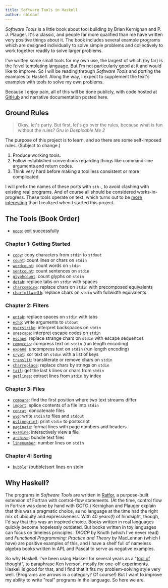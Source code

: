 ```yaml
---
title: Software Tools in Haskell
author: nbloomf
---
```


*Software Tools* is a little book about tool building by Brian Kernighan and P. J. Plauger. It's a classic, and people far more qualified than me have written very positive things about it. The book includes several example programs which are designed individually to solve simple problems and collectively to work together readily to solve larger problems.

I've written some small tools for my own use, the largest of which (by far) is the feivel templating language. But I'm not particularly good at it and would like to improve. So I will be reading through *Software Tools* and porting the examples to Haskell. Along the way, I expect to supplement the text's examples with tools to solve my own problems.

Because I enjoy pain, all of this will be done publicly, with code hosted at [GitHub](http://github.com/nbloomf/st-haskell) and narrative documentation posted here.


## Ground Rules

> Okay, let's party. But first, let's go over the rules, because what is fun without the rules?
> <cite>Gru in *Despicable Me 2*</cite>

The purpose of this project is to learn, and so there are some self-imposed rules. (Subject to change.)

1. Produce working tools.
2. Follow established conventions regarding things like command-line arguments and return codes.
3. Think very hard before making a tool less consistent or more complicated.

I will prefix the names of these ports with ``sth-``, to avoid clashing with existing real programs. And of course all should be considered works-in-progress. These tools operate on text, which turns out to be [more interesting](/pages/sth/formats.html) than I realized when I started this project.


## The Tools (Book Order)

* [``noop``](/posts/software-tools-in-haskell/noop.html): exit successfully

### Chapter 1: Getting Started

* [``copy``](/posts/software-tools-in-haskell/copy.html): copy characters from ``stdin`` to ``stdout``
* [``count``](/posts/software-tools-in-haskell/count.html): count lines or chars on ``stdin``
* [``wordcount``](/posts/software-tools-in-haskell/wordcount.html): count words on ``stdin``
* [``sentcount``](/posts/software-tools-in-haskell/sentcount.html): count sentences on ``stdin``
* [``glyphcount``](/posts/software-tools-in-haskell/glyphcount.html): count glyphs on ``stdin``
* [``detab``](/posts/software-tools-in-haskell/detab.html): replace tabs on ``stdin`` with spaces
* [``charcombine``](/posts/software-tools-in-haskell/charcombine.html): replace chars on ``stdin`` with precomposed equivalents
* [``charfullwidth``](/posts/software-tools-in-haskell/charfullwidth.html): replace chars on ``stdin`` with fullwidth equivalents

### Chapter 2: Filters

* [``entab``](/posts/software-tools-in-haskell/entab.html): replace spaces on ``stdin`` with tabs
* [``echo``](/posts/software-tools-in-haskell/echo.html): write arguments to ``stdout``
* [``overstrike``](/posts/software-tools-in-haskell/overstrike.html): interpret backspaces on ``stdin``
* [``unescape``](/posts/software-tools-in-haskell/unescape.html): interpret escape codes on ``stdin``
* [``escape``](/posts/software-tools-in-haskell/escape.html): replace strange chars on ``stdin`` with escape sequences
* [``compress``](/posts/software-tools-in-haskell/compress.html): compress text on ``stdin`` (run length encoding)
* [``expand``](/posts/software-tools-in-haskell/expand.html): uncompress text on ``stdin`` (run length encoding)
* [``crypt``](/posts/software-tools-in-haskell/crypt.html): xor text on ``stdin`` with a list of keys
* [``translit``](/posts/software-tools-in-haskell/translit.html): transliterate or remove chars on ``stdin``
* [``charreplace``](/posts/software-tools-in-haskell/charreplace.html): replace chars by strings on ``stdin``
* [``tail``](/posts/software-tools-in-haskell/tail.html): get the last k lines or chars from ``stdin``
* [``getlines``](/posts/software-tools-in-haskell/getlines.html): extract lines from ``stdin`` by index

### Chapter 3: Files

* [``compare``](/posts/software-tools-in-haskell/compare.html): find the first position where two text streams differ
* [``import``](/posts/software-tools-in-haskell/import.html): splice contents of a file into ``stdin``
* [``concat``](/posts/software-tools-in-haskell/concat.html): concatenate files
* [``wye``](/posts/software-tools-in-haskell/wye.html): write ``stdin`` to files and ``stdout``
* [``pslineprint``](/posts/software-tools-in-haskell/pslineprint.html): print ``stdin`` to postscript
* [``paginate``](/posts/software-tools-in-haskell/paginate.html): format lines with page numbers and headers
* [``examine``](/posts/software-tools-in-haskell/examine.html): interactively view a file
* [``archive``](/posts/software-tools-in-haskell/archive.html): bundle text files
* [``linenumber``](/posts/software-tools-in-haskell/linenumber.html): number lines on ``stdin``

### Chapter 4: Sorting

* [``bubble``](/posts/software-tools-in-haskell/bubble.html): (bubble)sort lines on stdin


## Why Haskell?

The programs in *Software Tools* are written in [Ratfor](https://en.wikipedia.org/wiki/Ratfor), a purpose-built extension of Fortran with control-flow statements. (At the time, control flow in Fortran was done by hand with GOTO.) Kernighan and Plauger explain that this was a pragmatic choice, as no language at the time had the right mix of ubiquity and expressiveness. With 40 years(!) of hindsight, though, I'd say that this was an inspired choice. Books written in real languages quickly become hopelessly outdated. But books written in toy languages can focus on timeless principles. *TAOCP* by Knuth (which I've never read) and *Functional Programming: Practice and Theory* by MacLennan (which I have) are positive examples of this, and I have a shelf full of nameless algebra books written in APL and Pascal to serve as negative examples.

So why Haskell. I've been using Haskell for several years as a "[tool of thought](http://www.jsoftware.com/papers/tot.htm)", to paraphrase Ken Iverson, mostly for one-off experiments. Haskell is good for that, and I find that it fits my problem-solving style very well. (Programs are arrows in a category? Of course!) But I want to improve my ability to write "real" programs in the language. So here we are.
